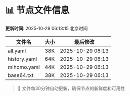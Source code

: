 # 📊 节点文件信息

**更新时间**: 2025-10-29 06:13:15 北京时间

| 文件名 | 大小 | 最后修改 |
|--------|------|----------|
| all.yaml | 38K | 2025-10-29 06:13 |
| history.yaml | 64K | 2025-10-29 06:13 |
| mihomo.yaml | 44K | 2025-10-29 06:13 |
| base64.txt | 38K | 2025-10-29 06:13 |

> 🔄 文件每30分钟自动更新，确保节点的新鲜度和可用性
